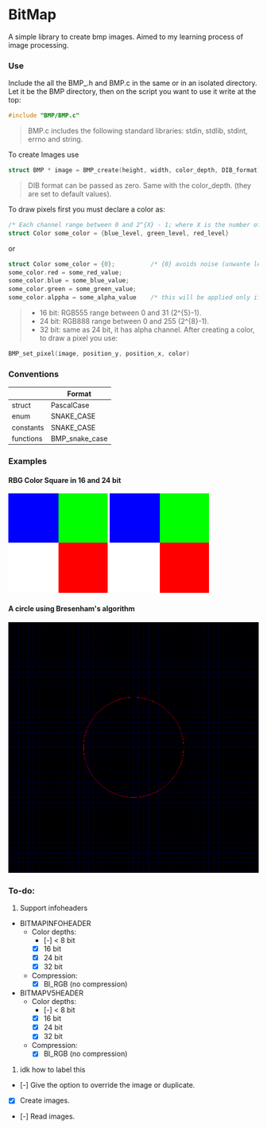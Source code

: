 # BitMap
A simple library to create bmp images. Aimed to my learning process of image processing.

### Use
Include the all the BMP_<something>.h and BMP.c in the same or in an isolated directory.
Let it be the BMP directory, then on the script you want to use it write at the top:

```C
#include "BMP/BMP.c"
```

> BMP.c includes the following standard libraries: stdin, stdlib, stdint, errno and string.

To create Images use

```C
struct BMP * image = BMP_create(height, width, color_depth, DIB_format)
```

> DIB format can be passed as zero. Same with the color_depth. (they are set to default values).

To draw pixels first you must declare a color as:

```C
/* Each channel range between 0 and 2^{X} - 1; where X is the number of bits for that channel */
struct Color some_color = {blue_level, green_level, red_level}
```
or 
```C
struct Color some_color = {0};          /* {0} avoids noise (unwante level of some color)*/
some_color.red = some_red_value;
some_color.blue = some_blue_value;
some_color.green = some_green_value;
some_color.alppha = some_alpha_value    /* this will be applied only if the color depth is 32 bit */
```
> * 16 bit: RGB555 range between 0 and 31   (2^{5}-1).
> * 24 bit: RGB888 range between 0 and 255  (2^{8}-1).
> * 32 bit: same as 24 bit, it has alpha channel.
After creating a color, to draw a pixel you use:

```C
BMP_set_pixel(image, position_y, position_x, color)
```

### Conventions
||Format|
|---|---|
|struct|PascalCase|
|enum|SNAKE_CASE|
|constants|SNAKE_CASE|
|functions|BMP_snake_case|


### Examples
#### RBG Color Square in 16 and 24 bit
![Four color square 16 bit depth](examples/colors16.bmp)
![Four color square 24 bit depth](examples/colors24.bmp)
#### A circle using Bresenham's algorithm
![Bresenham circle](examples/circle.bmp)

### To-do:
1. Support infoheaders 
  - BITMAPINFOHEADER
    + Color depths:
      * [-] < 8 bit
      * [x] 16 bit
      * [x] 24 bit
      * [x] 32 bit 
    + Compression:
      * [x] BI_RGB (no compression)
  - BITMAPV5HEADER
    + Color depths:
      * [-] < 8 bit
      * [x] 16 bit
      * [x] 24 bit
      * [x] 32 bit 
    + Compression:
      * [x] BI_RGB (no compression)
1. idk how to label this
  - [-] Give the option to override the image or duplicate.
  - [x] Create images.
  - [-] Read images.
